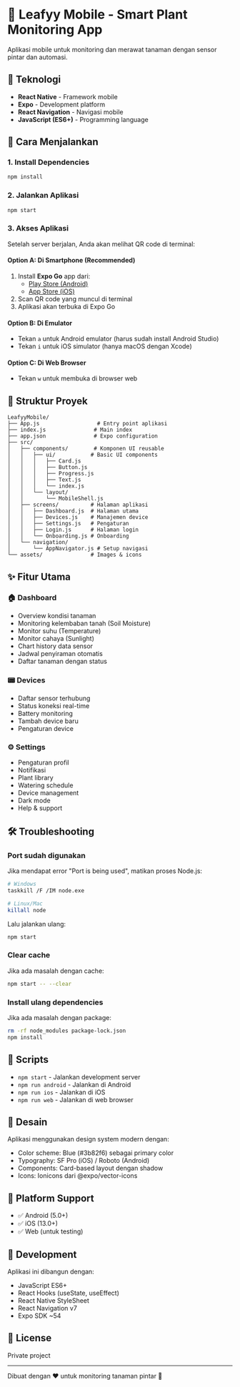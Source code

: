 # 🌱 Leafyy Mobile - Smart Plant Monitoring App

Aplikasi mobile untuk monitoring dan merawat tanaman dengan sensor pintar dan automasi.

## 📱 Teknologi

- **React Native** - Framework mobile
- **Expo** - Development platform
- **React Navigation** - Navigasi mobile
- **JavaScript (ES6+)** - Programming language

## 🚀 Cara Menjalankan

### 1. Install Dependencies
```bash
npm install
```

### 2. Jalankan Aplikasi
```bash
npm start
```

### 3. Akses Aplikasi

Setelah server berjalan, Anda akan melihat QR code di terminal:

#### Option A: Di Smartphone (Recommended)
1. Install **Expo Go** app dari:
   - [Play Store (Android)](https://play.google.com/store/apps/details?id=host.exp.exponent)
   - [App Store (iOS)](https://apps.apple.com/app/expo-go/id982107779)
2. Scan QR code yang muncul di terminal
3. Aplikasi akan terbuka di Expo Go

#### Option B: Di Emulator
- Tekan `a` untuk Android emulator (harus sudah install Android Studio)
- Tekan `i` untuk iOS simulator (hanya macOS dengan Xcode)

#### Option C: Di Web Browser
- Tekan `w` untuk membuka di browser web

## 📂 Struktur Proyek

```
LeafyyMobile/
├── App.js                  # Entry point aplikasi
├── index.js               # Main index
├── app.json               # Expo configuration
├── src/
│   ├── components/        # Komponen UI reusable
│   │   ├── ui/           # Basic UI components
│   │   │   ├── Card.js
│   │   │   ├── Button.js
│   │   │   ├── Progress.js
│   │   │   ├── Text.js
│   │   │   └── index.js
│   │   └── layout/
│   │       └── MobileShell.js
│   ├── screens/          # Halaman aplikasi
│   │   ├── Dashboard.js  # Halaman utama
│   │   ├── Devices.js    # Manajemen device
│   │   ├── Settings.js   # Pengaturan
│   │   ├── Login.js      # Halaman login
│   │   └── Onboarding.js # Onboarding
│   └── navigation/
│       └── AppNavigator.js # Setup navigasi
└── assets/               # Images & icons

```

## ✨ Fitur Utama

### 🏠 Dashboard
- Overview kondisi tanaman
- Monitoring kelembaban tanah (Soil Moisture)
- Monitor suhu (Temperature)
- Monitor cahaya (Sunlight)
- Chart history data sensor
- Jadwal penyiraman otomatis
- Daftar tanaman dengan status

### 📟 Devices
- Daftar sensor terhubung
- Status koneksi real-time
- Battery monitoring
- Tambah device baru
- Pengaturan device

### ⚙️ Settings
- Pengaturan profil
- Notifikasi
- Plant library
- Watering schedule
- Device management
- Dark mode
- Help & support

## 🛠️ Troubleshooting

### Port sudah digunakan
Jika mendapat error "Port is being used", matikan proses Node.js:
```bash
# Windows
taskkill /F /IM node.exe

# Linux/Mac
killall node
```

Lalu jalankan ulang:
```bash
npm start
```

### Clear cache
Jika ada masalah dengan cache:
```bash
npm start -- --clear
```

### Install ulang dependencies
Jika ada masalah dengan package:
```bash
rm -rf node_modules package-lock.json
npm install
```

## 📝 Scripts

- `npm start` - Jalankan development server
- `npm run android` - Jalankan di Android
- `npm run ios` - Jalankan di iOS
- `npm run web` - Jalankan di web browser

## 🎨 Desain

Aplikasi menggunakan design system modern dengan:
- Color scheme: Blue (#3b82f6) sebagai primary color
- Typography: SF Pro (iOS) / Roboto (Android)
- Components: Card-based layout dengan shadow
- Icons: Ionicons dari @expo/vector-icons

## 📱 Platform Support

- ✅ Android (5.0+)
- ✅ iOS (13.0+)
- ✅ Web (untuk testing)

## 🔧 Development

Aplikasi ini dibangun dengan:
- JavaScript ES6+
- React Hooks (useState, useEffect)
- React Native StyleSheet
- React Navigation v7
- Expo SDK ~54

## 📄 License

Private project

---

Dibuat dengan ❤️ untuk monitoring tanaman pintar 🌱

